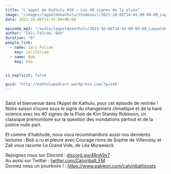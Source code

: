```yaml
---
title: "L’appel de Kathulu #30 – Les 40 signes de la pluie"
image: "/images/lappeldekathulu/thumbnail/2021-10-06T14-43-00-00-00_LappeldeKathulu30Les40signesdelapluie.jpg"
date: 2021-10-06T14:43:00+00:00

episode_mp3: "/audio/lappeldekathulu/2021-10-06T14-43-00-00-00_LappeldeKathulu30Les40signesdelapluie.mp3"
author: "Zali Falcam, Bob"
duration: "0"
people_link: 
  - name: Zali Falcam
    key: zalifalcam
  - name: Bob
    key: bob


is_explicit: false

guid: "http://kathulupodcast.wordpress.com/?p=148"
---
```


<PodcastHeader/>

<!-- ECRIRE LA DESCRIPTION DE L'EPISODE SOUS CETTE LIGNE -->

 
<a href="" rel="nofollow"></a>
 



<img src="/resources/lappeldekathulu/2021-10-06T14-43-00-00-00_LappeldeKathulu30Les40signesdelapluie/avt_kim-stanley-robinson_4797.jpg" alt="">



<p>Salut et bienvenue dans l’Appel de Kathulu, pour cet épisode de rentrée ! Notre saison s’ouvre sous le signe du changement climatique et de la hard science avec les 40 signes de la Pluie de Kim Stanley Robinson, un classique prémonitoire sur la question des inondations partout et de la justice nulle part.</p>



<p>Et comme d’habitude, nous vous recommandons aussi nos dernières lectures : Bob a ru et pleuré avec Courage rions de Sophie de Villenoisy et Zali vous raconte Le Grand Vide, de Léa Murawieck</p>



<p>Rejoignez nous sur Discord : <a href="https://gate.sc?url=http%3A%2F%2Fdiscord.gg%2F4RnA9v7&amp;token=57d69c-1-1611817446912" rel="nofollow">discord.gg/4RnA9v7</a><br>Au aussi sur Twitter : <a href="https://gate.sc?url=http%3A%2F%2Ftwitter.com%2FCalvinball_FM&amp;token=db7dc4-1-1611817446912" rel="nofollow">twitter.com/Calvinball_FM</a><br>Donnez nous un pourboire ! : <a href="https://www.patreon.com/calvinball/posts" rel="nofollow">https://www.patreon.com/calvinball/posts </a></p>


